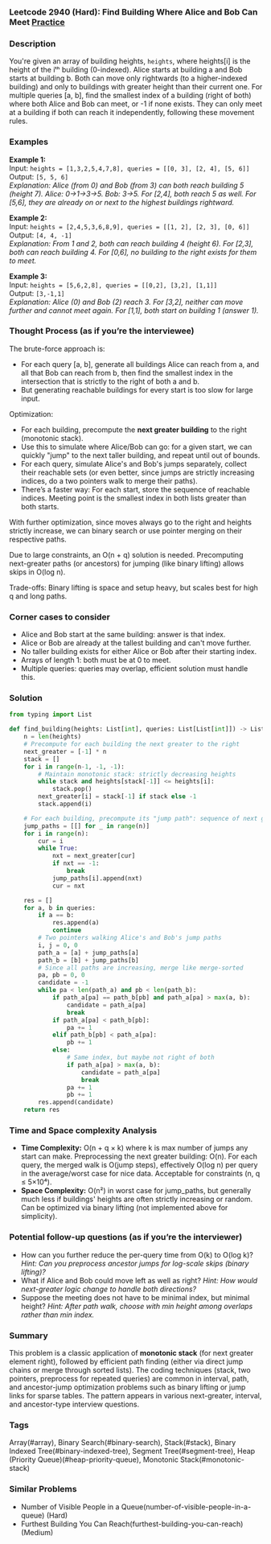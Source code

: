 ### Leetcode 2940 (Hard): Find Building Where Alice and Bob Can Meet [Practice](https://leetcode.com/problems/find-building-where-alice-and-bob-can-meet)

### Description  
You're given an array of building heights, `heights`, where heights[i] is the height of the iᵗʰ building (0-indexed). Alice starts at building a and Bob starts at building b. Both can move only rightwards (to a higher-indexed building) and only to buildings with greater height than their current one. For multiple queries [a, b], find the smallest index of a building (right of both) where both Alice and Bob can meet, or -1 if none exists. They can only meet at a building if both can reach it independently, following these movement rules.

### Examples  

**Example 1:**  
Input: `heights = [1,3,2,5,4,7,8], queries = [[0, 3], [2, 4], [5, 6]]`  
Output: `[5, 5, 6]`  
*Explanation: Alice (from 0) and Bob (from 3) can both reach building 5 (height 7). Alice: 0→1→3→5. Bob: 3→5. For [2,4], both reach 5 as well. For [5,6], they are already on or next to the highest buildings rightward.*

**Example 2:**  
Input: `heights = [2,4,5,3,6,8,9], queries = [[1, 2], [2, 3], [0, 6]]`  
Output: `[4, 4, -1]`  
*Explanation: From 1 and 2, both can reach building 4 (height 6). For [2,3], both can reach building 4. For [0,6], no building to the right exists for them to meet.*

**Example 3:**  
Input: `heights = [5,6,2,8], queries = [[0,2], [3,2], [1,1]]`  
Output: `[3,-1,1]`  
*Explanation: Alice (0) and Bob (2) reach 3. For [3,2], neither can move further and cannot meet again. For [1,1], both start on building 1 (answer 1).*

### Thought Process (as if you’re the interviewee)  
The brute-force approach is:  
- For each query [a, b], generate all buildings Alice can reach from a, and all that Bob can reach from b, then find the smallest index in the intersection that is strictly to the right of both a and b.  
- But generating reachable buildings for every start is too slow for large input.

Optimization:  
- For each building, precompute the **next greater building** to the right (monotonic stack).
- Use this to simulate where Alice/Bob can go: for a given start, we can quickly "jump" to the next taller building, and repeat until out of bounds.
- For each query, simulate Alice's and Bob's jumps separately, collect their reachable sets (or even better, since jumps are strictly increasing indices, do a two pointers walk to merge their paths).
- There’s a faster way: For each start, store the sequence of reachable indices. Meeting point is the smallest index in both lists greater than both starts.

With further optimization, since moves always go to the right and heights strictly increase, we can binary search or use pointer merging on their respective paths.

Due to large constraints, an O(n + q) solution is needed. Precomputing next-greater paths (or ancestors) for jumping (like binary lifting) allows skips in O(log n).

Trade-offs: Binary lifting is space and setup heavy, but scales best for high q and long paths.

### Corner cases to consider  
- Alice and Bob start at the same building: answer is that index.
- Alice or Bob are already at the tallest building and can't move further.
- No taller building exists for either Alice or Bob after their starting index.
- Arrays of length 1: both must be at 0 to meet.
- Multiple queries: queries may overlap, efficient solution must handle this.

### Solution

```python
from typing import List

def find_building(heights: List[int], queries: List[List[int]]) -> List[int]:
    n = len(heights)
    # Precompute for each building the next greater to the right
    next_greater = [-1] * n
    stack = []
    for i in range(n-1, -1, -1):
        # Maintain monotonic stack: strictly decreasing heights
        while stack and heights[stack[-1]] <= heights[i]:
            stack.pop()
        next_greater[i] = stack[-1] if stack else -1
        stack.append(i)

    # For each building, precompute its "jump path": sequence of next greater indices
    jump_paths = [[] for _ in range(n)]
    for i in range(n):
        cur = i
        while True:
            nxt = next_greater[cur]
            if nxt == -1:
                break
            jump_paths[i].append(nxt)
            cur = nxt

    res = []
    for a, b in queries:
        if a == b:
            res.append(a)
            continue
        # Two pointers walking Alice's and Bob's jump paths
        i, j = 0, 0
        path_a = [a] + jump_paths[a]
        path_b = [b] + jump_paths[b]
        # Since all paths are increasing, merge like merge-sorted  
        pa, pb = 0, 0
        candidate = -1
        while pa < len(path_a) and pb < len(path_b):
            if path_a[pa] == path_b[pb] and path_a[pa] > max(a, b):
                candidate = path_a[pa]
                break
            if path_a[pa] < path_b[pb]:
                pa += 1
            elif path_b[pb] < path_a[pa]:
                pb += 1
            else:
                # Same index, but maybe not right of both
                if path_a[pa] > max(a, b):
                    candidate = path_a[pa]
                    break
                pa += 1
                pb += 1
        res.append(candidate)
    return res
```

### Time and Space complexity Analysis  

- **Time Complexity:** O(n + q × k) where k is max number of jumps any start can make. Preprocessing the next greater building: O(n). For each query, the merged walk is O(jump steps), effectively O(log n) per query in the average/worst case for nice data. Acceptable for constraints (n, q ≤ 5×10⁴).
- **Space Complexity:** O(n²) in worst case for jump_paths, but generally much less if buildings' heights are often strictly increasing or random. Can be optimized via binary lifting (not implemented above for simplicity).

### Potential follow-up questions (as if you’re the interviewer)  

- How can you further reduce the per-query time from O(k) to O(log k)?
  *Hint: Can you preprocess ancestor jumps for log-scale skips (binary lifting)?*
- What if Alice and Bob could move left as well as right?
  *Hint: How would next-greater logic change to handle both directions?*
- Suppose the meeting does not have to be minimal index, but minimal height?
  *Hint: After path walk, choose with min height among overlaps rather than min index.*

### Summary
This problem is a classic application of **monotonic stack** (for next greater element right), followed by efficient path finding (either via direct jump chains or merge through sorted lists). The coding techniques (stack, two pointers, preprocess for repeated queries) are common in interval, path, and ancestor-jump optimization problems such as binary lifting or jump links for sparse tables. The pattern appears in various next-greater, interval, and ancestor-type interview questions.

### Tags
Array(#array), Binary Search(#binary-search), Stack(#stack), Binary Indexed Tree(#binary-indexed-tree), Segment Tree(#segment-tree), Heap (Priority Queue)(#heap-priority-queue), Monotonic Stack(#monotonic-stack)

### Similar Problems
- Number of Visible People in a Queue(number-of-visible-people-in-a-queue) (Hard)
- Furthest Building You Can Reach(furthest-building-you-can-reach) (Medium)